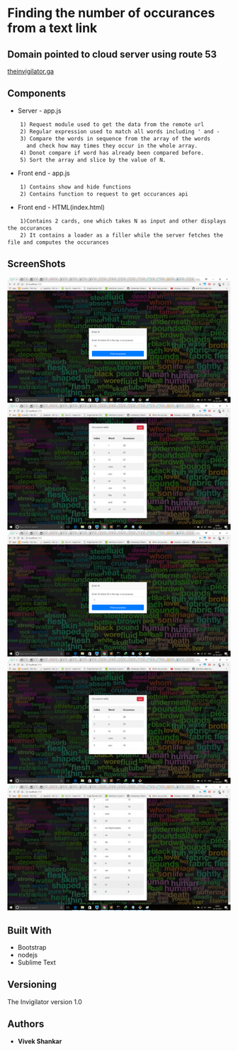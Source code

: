 # Finding the number of occurances from a text link

## Domain pointed to cloud server using route 53

[theinvigilator.ga](http://theinvigilator.ga "live test taking system")

## Components

* Server - app.js

```	
	1) Request module used to get the data from the remote url
	2) Regular expression used to match all words including ' and -
	3) Compare the words in sequence from the array of the words
	  and check how may times they occur in the whole array.
	4) Donot compare if word has already been compared before.
	5) Sort the array and slice by the value of N.
```

* Front end - app.js
```
	1) Contains show and hide functions
	2) Contains function to request to get occurances api
```

* Front end - HTML(index.html)
```
	1)Contains 2 cards, one which takes N as input and other displays the occurances
	2) It contains a loader as a filler while the server fetches the file and computes the occurances
```

## ScreenShots

![Screenshot](s1.png)
![Screenshot](s2.png)
![Screenshot](s3.png)
![Screenshot](s4.png)
![Screenshot](s5.png)

## Built With

* Bootstrap
* nodejs
* Sublime Text

## Versioning

The Invigilator version 1.0

## Authors

* **Vivek Shankar** 